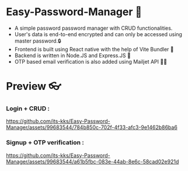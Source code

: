 # Easy-Password-Manager 🔐
- A simple password password manager with CRUD functionalities. 
- User's data is end-to-end encrypted and can only be accessed using master password.🔒
- Frontend is built using React native with the help of Vite Bundler 📱
- Backend is written in Node.JS and Express.JS 🚀
- OTP based email verification is also added using Mailjet API 📧✨

# Preview 👓

### Login + CRUD :

https://github.com/its-kks/Easy-Password-Manager/assets/99683544/784b850c-702f-4f33-afc3-9e1462b86ba6

### Signup + OTP verification :

https://github.com/its-kks/Easy-Password-Manager/assets/99683544/a61b5fbc-083e-44ab-8e6c-58cad02e921d
